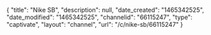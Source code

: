 {
    "title": "Nike SB",
    "description": null,
    "date_created": "1465342525",
    "date_modified": "1465342525",
    "channelid": "66115247",
    "type": "captivate",
    "layout": "channel",
    "url": "\/c\/nike-sb\/66115247"
}